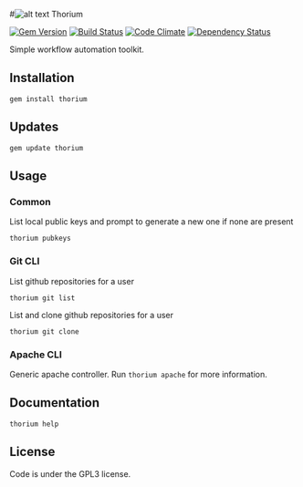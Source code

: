 #![alt text](https://cdn0.iconfinder.com/data/icons/typicons-2/24/th-small-32.png "Th90") Thorium

[![Gem Version](http://img.shields.io/gem/v/thorium.svg)][gem]
[![Build Status](https://travis-ci.org/dzotokan/thorium.svg?branch=master)](https://travis-ci.org/dzotokan/thorium)
[![Code Climate](https://codeclimate.com/github/dzotokan/thorium/badges/gpa.svg)](https://codeclimate.com/github/dzotokan/thorium)
[![Dependency Status](https://gemnasium.com/dzotokan/thorium.svg)](https://gemnasium.com/dzotokan/thorium)


[gem]: https://rubygems.org/gems/thorium

Simple workflow automation toolkit.

## Installation

    gem install thorium
    
## Updates

    gem update thorium    

## Usage

### Common

List local public keys and prompt to generate a new one if none are present

    thorium pubkeys

### Git CLI

List github repositories for a user

    thorium git list

List and clone github repositories for a user

    thorium git clone
  
### Apache CLI
  
Generic apache controller.
Run `thorium apache` for more information.

## Documentation

    thorium help

License
-------
Code is under the GPL3 license.
